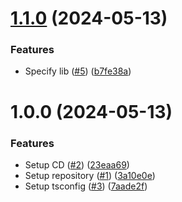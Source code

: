 # [1.1.0](https://github.com/wakamsha/tsconfig-i/compare/v1.0.0...v1.1.0) (2024-05-13)


### Features

* Specify lib ([#5](https://github.com/wakamsha/tsconfig-i/issues/5)) ([b7fe38a](https://github.com/wakamsha/tsconfig-i/commit/b7fe38a899aea64755821550aee1de7d348f6f8c))

# 1.0.0 (2024-05-13)


### Features

* Setup CD  ([#2](https://github.com/wakamsha/tsconfig-i/issues/2)) ([23eaa69](https://github.com/wakamsha/tsconfig-i/commit/23eaa6934bb52348d164bc2c6f3e86174a90743c))
* Setup repository ([#1](https://github.com/wakamsha/tsconfig-i/issues/1)) ([3a10e0e](https://github.com/wakamsha/tsconfig-i/commit/3a10e0e3578e0481dc98289948b75a8f44942145))
* Setup tsconfig ([#3](https://github.com/wakamsha/tsconfig-i/issues/3)) ([7aade2f](https://github.com/wakamsha/tsconfig-i/commit/7aade2f88d60da335ba75abd29fc952ab892118b))
